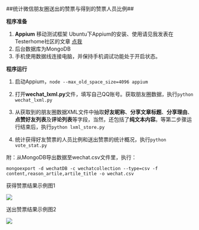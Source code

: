 ﻿##统计微信朋友圈送出的赞票与得到的赞票人员比例##

**程序准备**

 1. **Appium** 移动测试框架
 Ubuntu下Appium的安装、使用请见我发表在Testerhome社区的文章 [点我][1]
 2. 后台数据库为MongoDB
 3. 手机使用数据线连接电脑，并保持手机调试功能处于开启状态。

**程序运行**

 1. 启动Appium，`node --max_old_space_size=4096 appium`
 
 2. 打开**wechat_lxml.py**文件，填写自己QQ账号。获取朋友圈数据，执行`python wechat_lxml.py`
 3. 从获取到的朋友圈数据XML文件中抽取**好友昵称**、**分享文章标题**、**分享理由**、**点赞好友列表**及**评论列表**等字段，当然，还包括了**纯文本内容**。等第二步骤运行结束后，执行`python lxml_store.py`
 4. 统计获得好友赞票的人员比例和送出赞票的统计概况，执行`python vote_stat.py`

附：从MongoDB导出数据至wechat.csv文件里，执行：

    mongoexport -d wechatDB -c wechatcollection --type=csv -f content,reason_artile,artile_title -o wechat.csv

 获得赞票结果示例图1
 
 
 ![][2]


送出赞票结果示例图2


![][3]


  [1]: https://testerhome.com/topics/4235
  [2]: https://thumbnail0.baidupcs.com/thumbnail/b68d03141c28849862751a28ad418ca1?fid=3140684414-250528-1121194068944802&time=1462082400&rt=sh&sign=FDTAER-DCb740ccc5511e5e8fedcff06b081203-B0jcyV4DCIw6XHZWfhdgkk3QMz0=&expires=8h&chkv=0&chkbd=0&chkpc=&dp-logid=2820248679566078781&dp-callid=0&size=c710_u400&quality=100
  [3]: https://thumbnail0.baidupcs.com/thumbnail/5df32af97608be76f189831cb0bb53f4?fid=3140684414-250528-1075347750430459&time=1462082400&rt=sh&sign=FDTAER-DCb740ccc5511e5e8fedcff06b081203-5jZ5fKgdfrprvnpEcAvayVrRh70=&expires=8h&chkv=0&chkbd=0&chkpc=&dp-logid=2820336956121788520&dp-callid=0&size=c710_u400&quality=100

